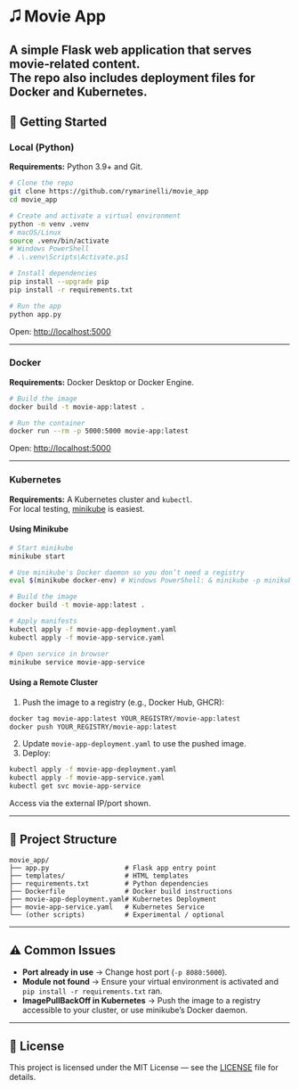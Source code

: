 # 🎜 Movie App




A simple **Flask web application** that serves movie-related content.\
The repo also includes deployment files for **Docker** and **Kubernetes**.
---

## 🚀 Getting Started

### Local (Python)

**Requirements:** Python 3.9+ and Git.

```bash
# Clone the repo
git clone https://github.com/rymarinelli/movie_app
cd movie_app

# Create and activate a virtual environment
python -m venv .venv
# macOS/Linux
source .venv/bin/activate
# Windows PowerShell
# .\.venv\Scripts\Activate.ps1

# Install dependencies
pip install --upgrade pip
pip install -r requirements.txt

# Run the app
python app.py
```

Open: [http://localhost:5000](http://localhost:5000)

---

### Docker

**Requirements:** Docker Desktop or Docker Engine.

```bash
# Build the image
docker build -t movie-app:latest .

# Run the container
docker run --rm -p 5000:5000 movie-app:latest
```

Open: [http://localhost:5000](http://localhost:5000)

---

### Kubernetes

**Requirements:** A Kubernetes cluster and `kubectl`.\
For local testing, [minikube](https://minikube.sigs.k8s.io/docs/) is easiest.

#### Using Minikube

```bash
# Start minikube
minikube start

# Use minikube's Docker daemon so you don’t need a registry
eval $(minikube docker-env) # Windows PowerShell: & minikube -p minikube docker-env | Invoke-Expression

# Build the image
docker build -t movie-app:latest .

# Apply manifests
kubectl apply -f movie-app-deployment.yaml
kubectl apply -f movie-app-service.yaml

# Open service in browser
minikube service movie-app-service
```

#### Using a Remote Cluster

1. Push the image to a registry (e.g., Docker Hub, GHCR):

```bash
docker tag movie-app:latest YOUR_REGISTRY/movie-app:latest
docker push YOUR_REGISTRY/movie-app:latest
```

2. Update `movie-app-deployment.yaml` to use the pushed image.
3. Deploy:

```bash
kubectl apply -f movie-app-deployment.yaml
kubectl apply -f movie-app-service.yaml
kubectl get svc movie-app-service
```

Access via the external IP/port shown.

---

## 📂 Project Structure

```
movie_app/
├── app.py                   # Flask app entry point
├── templates/               # HTML templates
├── requirements.txt         # Python dependencies
├── Dockerfile               # Docker build instructions
├── movie-app-deployment.yaml# Kubernetes Deployment
├── movie-app-service.yaml   # Kubernetes Service
└── (other scripts)          # Experimental / optional
```

---

## ⚠️ Common Issues

- **Port already in use** → Change host port (`-p 8080:5000`).
- **Module not found** → Ensure your virtual environment is activated and `pip install -r requirements.txt` ran.
- **ImagePullBackOff in Kubernetes** → Push the image to a registry accessible to your cluster, or use minikube’s Docker daemon.

---

## 📜 License

This project is licensed under the MIT License — see the [LICENSE](LICENSE) file for details.
